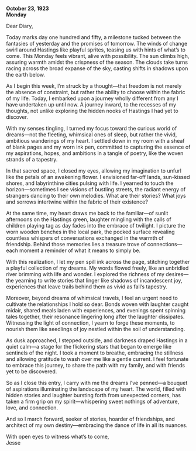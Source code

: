 
**October 23, 1923**  
**Monday**

Dear Diary,

Today marks day one hundred and fifty, a milestone tucked between the fantasies of yesterday and the promises of tomorrow. The winds of change swirl around Hastings like playful sprites, teasing us with hints of what’s to come. This Monday feels vibrant, alive with possibility. The sun climbs high, assuring warmth amidst the crispness of the season. The clouds take turns racing across the broad expanse of the sky, casting shifts in shadows upon the earth below.

As I begin this week, I’m struck by a thought—that freedom is not merely the absence of constraint, but rather the ability to choose within the fabric of my life. Today, I embarked upon a journey wholly different from any I have undertaken up until now. A journey inward, to the recesses of my thoughts, not unlike exploring the hidden nooks of Hastings I had yet to discover.

With my senses tingling, I turned my focus toward the curious world of dreams—not the fleeting, whimsical ones of sleep, but rather the vivid, ambitious wanderings of my heart. I settled down in my room with a sheaf of blank pages and my worn ink pen, committed to capturing the essence of my aspirations, hopes, and ambitions in a tangle of poetry, like the woven strands of a tapestry.

In that sacred space, I closed my eyes, allowing my imagination to unfurl like the petals of an awakening flower. I envisioned far-off lands, sun-kissed shores, and labyrinthine cities pulsing with life. I yearned to touch the horizon—sometimes I see visions of bustling streets, the radiant energy of strangers dancing to their own melodies. What are their stories? What joys and sorrows intertwine within the fabric of their existence?

At the same time, my heart draws me back to the familiar—of sunlit afternoons on the Hastings green, laughter mingling with the calls of children playing tag as day fades into the embrace of twilight. I picture the worn wooden benches in the local park, the pocked surface revealing countless whispers of conversations exchanged in the warmth of friendship. Behind those memories lies a treasure trove of connections—each moment a reminder of what it means to simply be.

With this realization, I let my pen spill ink across the page, stitching together a playful collection of my dreams. My words flowed freely, like an unbridled river brimming with life and wonder. I explored the richness of my desires—the yearning to write stories that linger like shadows of incandescent joy, experiences that leave trails behind them as vivid as fall’s tapestry.

Moreover, beyond dreams of whimsical travels, I feel an urgent need to cultivate the relationships I hold so dear. Bonds woven with laughter caught midair, shared meals laden with experiences, and evenings spent spinning tales together, their resonance lingering long after the laughter dissipates. Witnessing the light of connection, I yearn to forge these moments, to nourish them like seedlings of joy nestled within the soil of understanding.

As dusk approached, I stepped outside, and darkness draped Hastings in a quiet calm—a stage for the flickering stars that began to emerge like sentinels of the night. I took a moment to breathe, embracing the stillness and allowing gratitude to wash over me like a gentle current. I feel fortunate to embrace this journey, to share the path with my family, and with friends yet to be discovered.

So as I close this entry, I carry with me the dreams I’ve penned—a bouquet of aspirations illuminating the landscape of my heart. The world, filled with hidden stories and laughter bursting forth from unexpected corners, has taken a firm grip on my spirit—whispering sweet nothings of adventure, love, and connection. 

And so I march forward, seeker of stories, hoarder of friendships, and architect of my own destiny—embracing the dance of life in all its nuances.

With open eyes to witness what’s to come,  
Jesse
